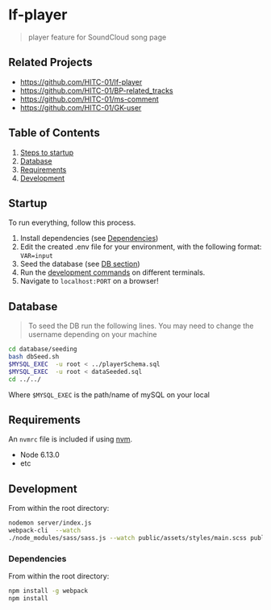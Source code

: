 # lf-player

> player feature for SoundCloud song page

## Related Projects

  - https://github.com/HITC-01/lf-player
  - https://github.com/HITC-01/BP-related_tracks
  - https://github.com/HITC-01/ms-comment
  - https://github.com/HITC-01/GK-user

## Table of Contents

1. [Steps to startup](#startup)
1. [Database](#database)
1. [Requirements](#requirements)
1. [Development](#development)

## Startup

To run everything, follow this process.

1. Install dependencies (see [Dependencies](#dependencies))
2. Edit the created .env file for your environment, with the following format: `VAR=input`
3. Seed the database (see [DB section](#database))
4. Run the [development commands](#development) on different terminals.
5. Navigate to `localhost:PORT` on a browser!

## Database

> To seed the DB run the following lines. You may need to change the username depending on your machine

```sh
cd database/seeding
bash dbSeed.sh
$MYSQL_EXEC  -u root < ../playerSchema.sql
$MYSQL_EXEC  -u root < dataSeeded.sql
cd ../../
```

Where `$MYSQL_EXEC` is the path/name of mySQL on your local

## Requirements

An `nvmrc` file is included if using [nvm](https://github.com/creationix/nvm).

- Node 6.13.0
- etc

## Development

From within the root directory:

```sh
nodemon server/index.js
webpack-cli  --watch
./node_modules/sass/sass.js --watch public/assets/styles/main.scss public/assets/styles/main.css
```

### Dependencies

From within the root directory:

```sh
npm install -g webpack
npm install
```
